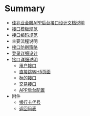 # Summary

* [佳兆业金服APP后台接口设计文档说明](README.md)
* [接口模板规范](接口模板规范.md)
* [接口编码规范](编码规范.md)
* 主要流程说明
* [接口防刷策略](接口防刷策略.md)
* [登录详细设计](deng_lu_xiang_xi_she_ji.md)
* [接口详细说明](接口详细说明.md)
    * [用户接口](用户接口.md)
    * [直接跳转H5页面](直接跳转h5页面.md)
    * [标的接口](标的相关接口.md)
    * [交易接口](交易接口.md)
    * [APP后台配置](app后台配置.md)
* 附件
    * [银行卡代号](银行卡代号.md)
    * [返回码表](返回码表.md)

